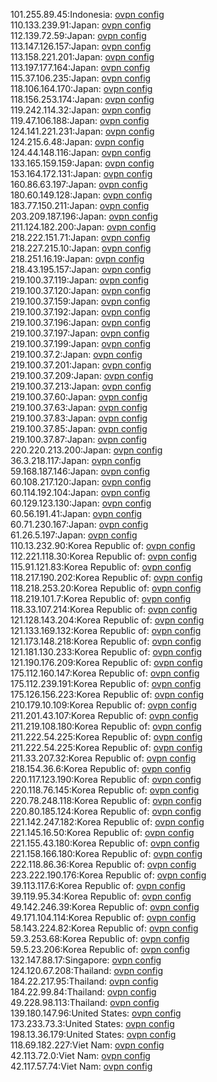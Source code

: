 101.255.89.45:Indonesia: [ovpn config](vpn/101_255_89_45.ovpn)  
110.133.239.91:Japan: [ovpn config](vpn/110_133_239_91.ovpn)  
112.139.72.59:Japan: [ovpn config](vpn/112_139_72_59.ovpn)  
113.147.126.157:Japan: [ovpn config](vpn/113_147_126_157.ovpn)  
113.158.221.201:Japan: [ovpn config](vpn/113_158_221_201.ovpn)  
113.197.177.164:Japan: [ovpn config](vpn/113_197_177_164.ovpn)  
115.37.106.235:Japan: [ovpn config](vpn/115_37_106_235.ovpn)  
118.106.164.170:Japan: [ovpn config](vpn/118_106_164_170.ovpn)  
118.156.253.174:Japan: [ovpn config](vpn/118_156_253_174.ovpn)  
119.242.114.32:Japan: [ovpn config](vpn/119_242_114_32.ovpn)  
119.47.106.188:Japan: [ovpn config](vpn/119_47_106_188.ovpn)  
124.141.221.231:Japan: [ovpn config](vpn/124_141_221_231.ovpn)  
124.215.6.48:Japan: [ovpn config](vpn/124_215_6_48.ovpn)  
124.44.148.116:Japan: [ovpn config](vpn/124_44_148_116.ovpn)  
133.165.159.159:Japan: [ovpn config](vpn/133_165_159_159.ovpn)  
153.164.172.131:Japan: [ovpn config](vpn/153_164_172_131.ovpn)  
160.86.63.197:Japan: [ovpn config](vpn/160_86_63_197.ovpn)  
180.60.149.128:Japan: [ovpn config](vpn/180_60_149_128.ovpn)  
183.77.150.211:Japan: [ovpn config](vpn/183_77_150_211.ovpn)  
203.209.187.196:Japan: [ovpn config](vpn/203_209_187_196.ovpn)  
211.124.182.200:Japan: [ovpn config](vpn/211_124_182_200.ovpn)  
218.222.151.71:Japan: [ovpn config](vpn/218_222_151_71.ovpn)  
218.227.215.10:Japan: [ovpn config](vpn/218_227_215_10.ovpn)  
218.251.16.19:Japan: [ovpn config](vpn/218_251_16_19.ovpn)  
218.43.195.157:Japan: [ovpn config](vpn/218_43_195_157.ovpn)  
219.100.37.119:Japan: [ovpn config](vpn/219_100_37_119.ovpn)  
219.100.37.120:Japan: [ovpn config](vpn/219_100_37_120.ovpn)  
219.100.37.159:Japan: [ovpn config](vpn/219_100_37_159.ovpn)  
219.100.37.192:Japan: [ovpn config](vpn/219_100_37_192.ovpn)  
219.100.37.196:Japan: [ovpn config](vpn/219_100_37_196.ovpn)  
219.100.37.197:Japan: [ovpn config](vpn/219_100_37_197.ovpn)  
219.100.37.199:Japan: [ovpn config](vpn/219_100_37_199.ovpn)  
219.100.37.2:Japan: [ovpn config](vpn/219_100_37_2.ovpn)  
219.100.37.201:Japan: [ovpn config](vpn/219_100_37_201.ovpn)  
219.100.37.209:Japan: [ovpn config](vpn/219_100_37_209.ovpn)  
219.100.37.213:Japan: [ovpn config](vpn/219_100_37_213.ovpn)  
219.100.37.60:Japan: [ovpn config](vpn/219_100_37_60.ovpn)  
219.100.37.63:Japan: [ovpn config](vpn/219_100_37_63.ovpn)  
219.100.37.83:Japan: [ovpn config](vpn/219_100_37_83.ovpn)  
219.100.37.85:Japan: [ovpn config](vpn/219_100_37_85.ovpn)  
219.100.37.87:Japan: [ovpn config](vpn/219_100_37_87.ovpn)  
220.220.213.200:Japan: [ovpn config](vpn/220_220_213_200.ovpn)  
36.3.218.117:Japan: [ovpn config](vpn/36_3_218_117.ovpn)  
59.168.187.146:Japan: [ovpn config](vpn/59_168_187_146.ovpn)  
60.108.217.120:Japan: [ovpn config](vpn/60_108_217_120.ovpn)  
60.114.192.104:Japan: [ovpn config](vpn/60_114_192_104.ovpn)  
60.129.123.130:Japan: [ovpn config](vpn/60_129_123_130.ovpn)  
60.56.191.41:Japan: [ovpn config](vpn/60_56_191_41.ovpn)  
60.71.230.167:Japan: [ovpn config](vpn/60_71_230_167.ovpn)  
61.26.5.197:Japan: [ovpn config](vpn/61_26_5_197.ovpn)  
110.13.232.90:Korea Republic of: [ovpn config](vpn/110_13_232_90.ovpn)  
112.221.118.30:Korea Republic of: [ovpn config](vpn/112_221_118_30.ovpn)  
115.91.121.83:Korea Republic of: [ovpn config](vpn/115_91_121_83.ovpn)  
118.217.190.202:Korea Republic of: [ovpn config](vpn/118_217_190_202.ovpn)  
118.218.253.20:Korea Republic of: [ovpn config](vpn/118_218_253_20.ovpn)  
118.219.101.7:Korea Republic of: [ovpn config](vpn/118_219_101_7.ovpn)  
118.33.107.214:Korea Republic of: [ovpn config](vpn/118_33_107_214.ovpn)  
121.128.143.204:Korea Republic of: [ovpn config](vpn/121_128_143_204.ovpn)  
121.133.169.132:Korea Republic of: [ovpn config](vpn/121_133_169_132.ovpn)  
121.173.148.218:Korea Republic of: [ovpn config](vpn/121_173_148_218.ovpn)  
121.181.130.233:Korea Republic of: [ovpn config](vpn/121_181_130_233.ovpn)  
121.190.176.209:Korea Republic of: [ovpn config](vpn/121_190_176_209.ovpn)  
175.112.160.147:Korea Republic of: [ovpn config](vpn/175_112_160_147.ovpn)  
175.112.239.191:Korea Republic of: [ovpn config](vpn/175_112_239_191.ovpn)  
175.126.156.223:Korea Republic of: [ovpn config](vpn/175_126_156_223.ovpn)  
210.179.10.109:Korea Republic of: [ovpn config](vpn/210_179_10_109.ovpn)  
211.201.43.107:Korea Republic of: [ovpn config](vpn/211_201_43_107.ovpn)  
211.219.108.180:Korea Republic of: [ovpn config](vpn/211_219_108_180.ovpn)  
211.222.54.225:Korea Republic of: [ovpn config](vpn/211_222_54_225.ovpn)  
211.222.54.225:Korea Republic of: [ovpn config](vpn/211_222_54_225.ovpn)  
211.33.207.32:Korea Republic of: [ovpn config](vpn/211_33_207_32.ovpn)  
218.154.36.6:Korea Republic of: [ovpn config](vpn/218_154_36_6.ovpn)  
220.117.123.190:Korea Republic of: [ovpn config](vpn/220_117_123_190.ovpn)  
220.118.76.145:Korea Republic of: [ovpn config](vpn/220_118_76_145.ovpn)  
220.78.248.118:Korea Republic of: [ovpn config](vpn/220_78_248_118.ovpn)  
220.80.185.124:Korea Republic of: [ovpn config](vpn/220_80_185_124.ovpn)  
221.142.247.182:Korea Republic of: [ovpn config](vpn/221_142_247_182.ovpn)  
221.145.16.50:Korea Republic of: [ovpn config](vpn/221_145_16_50.ovpn)  
221.155.43.180:Korea Republic of: [ovpn config](vpn/221_155_43_180.ovpn)  
221.158.166.180:Korea Republic of: [ovpn config](vpn/221_158_166_180.ovpn)  
222.118.86.36:Korea Republic of: [ovpn config](vpn/222_118_86_36.ovpn)  
223.222.190.176:Korea Republic of: [ovpn config](vpn/223_222_190_176.ovpn)  
39.113.117.6:Korea Republic of: [ovpn config](vpn/39_113_117_6.ovpn)  
39.119.95.34:Korea Republic of: [ovpn config](vpn/39_119_95_34.ovpn)  
49.142.246.39:Korea Republic of: [ovpn config](vpn/49_142_246_39.ovpn)  
49.171.104.114:Korea Republic of: [ovpn config](vpn/49_171_104_114.ovpn)  
58.143.224.82:Korea Republic of: [ovpn config](vpn/58_143_224_82.ovpn)  
59.3.253.68:Korea Republic of: [ovpn config](vpn/59_3_253_68.ovpn)  
59.5.23.206:Korea Republic of: [ovpn config](vpn/59_5_23_206.ovpn)  
132.147.88.17:Singapore: [ovpn config](vpn/132_147_88_17.ovpn)  
124.120.67.208:Thailand: [ovpn config](vpn/124_120_67_208.ovpn)  
184.22.217.95:Thailand: [ovpn config](vpn/184_22_217_95.ovpn)  
184.22.99.84:Thailand: [ovpn config](vpn/184_22_99_84.ovpn)  
49.228.98.113:Thailand: [ovpn config](vpn/49_228_98_113.ovpn)  
139.180.147.96:United States: [ovpn config](vpn/139_180_147_96.ovpn)  
173.233.73.3:United States: [ovpn config](vpn/173_233_73_3.ovpn)  
198.13.36.179:United States: [ovpn config](vpn/198_13_36_179.ovpn)  
118.69.182.227:Viet Nam: [ovpn config](vpn/118_69_182_227.ovpn)  
42.113.72.0:Viet Nam: [ovpn config](vpn/42_113_72_0.ovpn)  
42.117.57.74:Viet Nam: [ovpn config](vpn/42_117_57_74.ovpn)  
